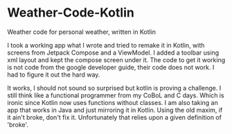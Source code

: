 # Weather-Code-Kotlin
Weather code for personal weather, written in Kotlin

I took a working app what I wrote and tried to remake it in Kotlin, with screens from Jetpack Compose and a ViewModel.
I added a toolbar using xml layout and kept the compose screen under it. The code to get it working is not code from
the google developer guide, their code does not work. I had to figure it out the hard way.

It works, I should not sound so surprised but kotlin is proving a challenge. I still think like a functional programmer from my
CoBoL and C days. Which is ironic since Kotlin now uses functions without classes. I am also taking an app that works in Java and just
mirroring it in Kotlin. Using the old maxim, if it ain't broke, don't fix it. Unfortunately that relies upon a given definition of 'broke'.


